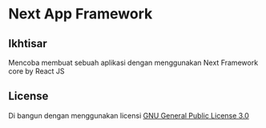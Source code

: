# Next App Framework

## Ikhtisar

Mencoba membuat sebuah aplikasi dengan menggunakan Next Framework core by React JS

## License

Di bangun dengan menggunakan licensi [GNU General Public License 3.0](https://www.gnu.org/licenses/gpl-3.0.html)
